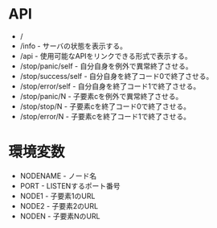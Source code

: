 

API
===
- /
- /info - サーバの状態を表示する。
- /api  - 使用可能なAPIをリンクできる形式で表示する。
- /stop/panic/self     - 自分自身を例外で異常終了させる。
- /stop/success/self   - 自分自身を終了コード0で終了させる。
- /stop/error/self     - 自分自身を終了コード1で終了させる。
- /stop/panic/N        - 子要素cを例外で異常終了させる。
- /stop/stop/N         - 子要素cを終了コード0で終了させる。
- /stop/error/N        - 子要素cを終了コード1で終了させる。

環境変数
========
- NODENAME - ノード名
- PORT     - LISTENするポート番号
- NODE1    - 子要素1のURL
- NODE2    - 子要素2のURL
- NODEN    - 子要素NのURL
